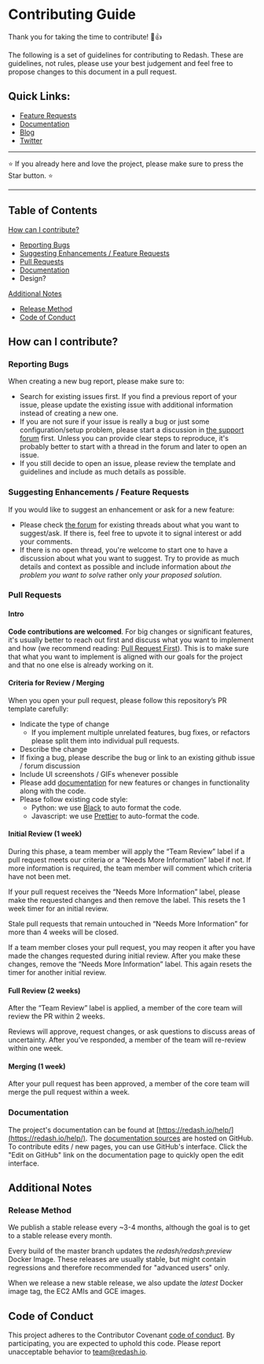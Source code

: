 # Contributing Guide

Thank you for taking the time to contribute! :tada::+1:

The following is a set of guidelines for contributing to Redash. These are guidelines, not rules, please use your best judgement and feel free to propose changes to this document in a pull request.

## Quick Links:

- [Feature Requests](https://discuss.redash.io/c/feature-requests)
- [Documentation](https://redash.io/help/)
- [Blog](https://blog.redash.io/)
- [Twitter](https://twitter.com/getredash)

---
:star: If you already here and love the project, please make sure to press the Star button. :star:

---


## Table of Contents

[How can I contribute?](#how-can-i-contribute)

- [Reporting Bugs](#reporting-bugs)
- [Suggesting Enhancements / Feature Requests](#suggesting-enhancements--feature-requests)
- [Pull Requests](#pull-requests)
- [Documentation](#documentation)
- Design?

[Additional Notes](#additional-notes)

- [Release Method](#release-method)
- [Code of Conduct](#code-of-conduct)

## How can I contribute?

### Reporting Bugs

When creating a new bug report, please make sure to:

- Search for existing issues first. If you find a previous report of your issue, please update the existing issue with additional information instead of creating a new one.
- If you are not sure if your issue is really a bug or just some configuration/setup problem, please start a discussion in [the support forum](https://discuss.redash.io/c/support) first. Unless you can provide clear steps to reproduce, it's probably better to start with a thread in the forum and later to open an issue.
- If you still decide to open an issue, please review the template and guidelines and include as much details as possible.

### Suggesting Enhancements / Feature Requests

If you would like to suggest an enhancement or ask for a new feature:

- Please check [the forum](https://discuss.redash.io/c/feature-requests/5) for existing threads about what you want to suggest/ask. If there is, feel free to upvote it to signal interest or add your comments.
- If there is no open thread, you're welcome to start one to have a discussion about what you want to suggest. Try to provide as much details and context as possible and include information about *the problem you want to solve* rather only *your proposed solution*.

### Pull Requests

#### Intro

**Code contributions are welcomed**. For big changes or significant features, it's usually better to reach out first and discuss what you want to implement and how (we recommend reading: [Pull Request First](https://medium.com/practical-blend/pull-request-first-f6bb667a9b6#.ozlqxvj36)). This is to make sure that what you want to implement is aligned with our goals for the project and that no one else is already working on it.

#### Criteria for Review / Merging

When you open your pull request, please follow this repository’s PR template carefully:

- Indicate the type of change
  - If you implement multiple unrelated features, bug fixes, or refactors please split them into individual pull requests.
- Describe the change 
- If fixing a bug, please describe the bug or link to an existing github issue / forum discussion
- Include UI screenshots / GIFs whenever possible
- Please add [documentation](#documentation) for new features or changes in functionality along with the code.
- Please follow existing code style:
  - Python: we use [Black](https://github.com/psf/black) to auto format the code.
  - Javascript: we use [Prettier](https://github.com/prettier/prettier) to auto-format the code.

#### Initial Review (1 week)

During this phase, a team member will apply the “Team Review” label if a pull request meets our criteria or a “Needs More Information” label if not. If more information is required, the team member will comment which criteria have not been met.

If your pull request receives the “Needs More Information” label, please make the requested changes and then remove the label. This resets the 1 week timer for an initial review.

Stale pull requests that remain untouched in “Needs More Information” for more than 4 weeks will be closed.

If a team member closes your pull request, you may reopen it after you have made the changes requested during initial review. After you make these changes, remove the “Needs More Information” label. This again resets the timer for another initial review.

#### Full Review (2 weeks)

After the “Team Review” label is applied, a member of the core team will review the PR within 2 weeks. 

Reviews will approve, request changes, or ask questions to discuss areas of uncertainty. After you’ve responded, a member of the team will re-review within one week.

#### Merging (1 week)

After your pull request has been approved, a member of the core team will merge the pull request within a week.

### Documentation

The project's documentation can be found at [https://redash.io/help/](https://redash.io/help/). The [documentation sources](https://github.com/getredash/website/tree/master/src/pages/kb) are hosted on GitHub. To contribute edits / new pages, you can use GitHub's interface. Click the "Edit on GitHub" link on the documentation page to quickly open the edit interface.

## Additional Notes

### Release Method

We publish a stable release every ~3-4 months, although the goal is to get to a stable release every month. 

Every build of the master branch updates the *redash/redash:preview* Docker Image. These releases are usually stable, but might contain regressions and therefore recommended for "advanced users" only.

When we release a new stable release, we also update the *latest* Docker image tag, the EC2 AMIs and GCE images.

## Code of Conduct

This project adheres to the Contributor Covenant [code of conduct](https://redash.io/community/code_of_conduct). By participating, you are expected to uphold this code. Please report unacceptable behavior to team@redash.io.

